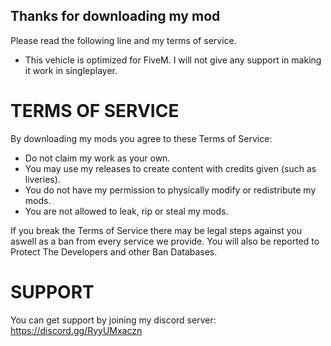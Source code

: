 ## Thanks for downloading my mod

Please read the following line and my terms of service.
- This vehicle is optimized for FiveM. I will not give any support in making it work in singleplayer. 

# TERMS OF SERVICE
By downloading my mods you agree to these Terms of Service:

- Do not claim my work as your own.  
- You may use my releases to create content with credits given (such as liveries). 
- You do not have my permission to physically modify or redistribute my mods.
- You are not allowed to leak, rip or steal my mods.
  
If you break the Terms of Service there may be legal steps against you aswell as a ban from every service we provide. You will also be reported to Protect The Developers and other Ban Databases.


# SUPPORT
You can get support by joining my discord server: https://discord.gg/RyyUMxaczn
